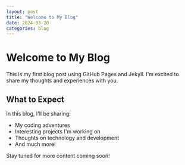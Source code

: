 ```yaml
---
layout: post
title: "Welcome to My Blog"
date: 2024-03-20
categories: blog
---
```


# Welcome to My Blog

This is my first blog post using GitHub Pages and Jekyll. I'm excited to share my thoughts and experiences with you.

## What to Expect

In this blog, I'll be sharing:
- My coding adventures
- Interesting projects I'm working on
- Thoughts on technology and development
- And much more!

Stay tuned for more content coming soon! 